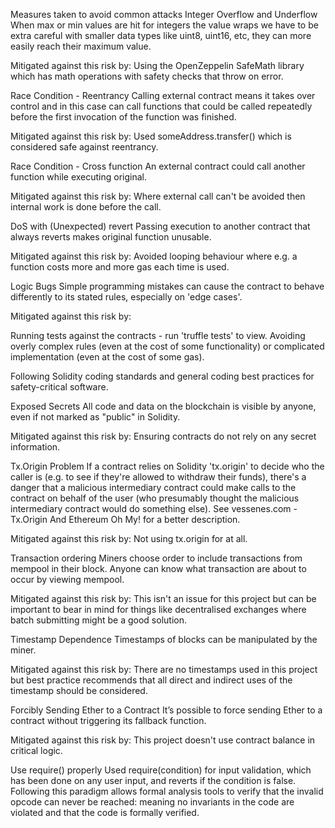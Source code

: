 
Measures taken to avoid common attacks
Integer Overflow and Underflow
When max or min values are hit for integers the value wraps we have to be extra careful with smaller data types like uint8, uint16, etc, they can more easily reach their maximum value.

Mitigated against this risk by: Using the OpenZeppelin SafeMath library which has math operations with safety checks that throw on error.

Race Condition - Reentrancy
Calling external contract means it takes over control and in this case can call functions that could be called repeatedly before the first invocation of the function was finished.

Mitigated against this risk by: Used someAddress.transfer() which is considered safe against reentrancy.

Race Condition - Cross function
An external contract could call another function while executing original.

Mitigated against this risk by: Where external call can't be avoided then internal work is done before the call.

DoS with (Unexpected) revert
Passing execution to another contract that always reverts makes original function unusable.

Mitigated against this risk by: Avoided looping behaviour where e.g. a function costs more and more gas each time is used.

Logic Bugs
Simple programming mistakes can cause the contract to behave differently to its stated rules, especially on 'edge cases'.

Mitigated against this risk by:

Running tests against the contracts - run 'truffle tests' to view. Avoiding overly complex rules (even at the cost of some functionality) or complicated implementation (even at the cost of some gas).

Following Solidity coding standards and general coding best practices for safety-critical software.

Exposed Secrets
All code and data on the blockchain is visible by anyone, even if not marked as "public" in Solidity.

Mitigated against this risk by: Ensuring contracts do not rely on any secret information.

Tx.Origin Problem
If a contract relies on Solidity 'tx.origin' to decide who the caller is (e.g. to see if they're allowed to withdraw their funds), there's a danger that a malicious intermediary contract could make calls to the contract on behalf of the user (who presumably thought the malicious intermediary contract would do something else). See vessenes.com - Tx.Origin And Ethereum Oh My! for a better description.

Mitigated against this risk by: Not using tx.origin for at all.

Transaction ordering
Miners choose order to include transactions from mempool in their block. Anyone can know what transaction are about to occur by viewing mempool.

Mitigated against this risk by: This isn't an issue for this project but can be important to bear in mind for things like decentralised exchanges where batch submitting might be a good solution.

Timestamp Dependence
Timestamps of blocks can be manipulated by the miner.

Mitigated against this risk by: There are no timestamps used in this project but best practice recommends that all direct and indirect uses of the timestamp should be considered.

Forcibly Sending Ether to a Contract
It’s possible to force sending Ether to a contract without triggering its fallback function.

Mitigated against this risk by: This project doesn't use contract balance in critical logic.

Use require() properly
Used require(condition) for input validation, which has been done on any user input, and reverts if the condition is false. Following this paradigm allows formal analysis tools to verify that the invalid opcode can never be reached: meaning no invariants in the code are violated and that the code is formally verified.